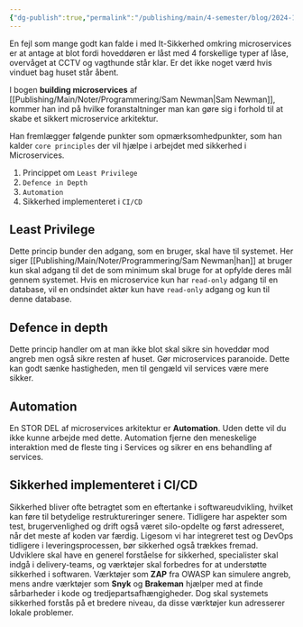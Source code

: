 ```yaml
---
{"dg-publish":true,"permalink":"/publishing/main/4-semester/blog/2024-10-24-it-sikkerhed/","hide":true,"created":"2024-10-24T09:12:56.365+02:00"}
---
```



En fejl som mange godt kan falde i med It-Sikkerhed omkring microservices er at antage at blot fordi hoveddøren er låst med 4 forskellige typer af låse, overvåget at CCTV og vagthunde står klar. 
Er det ikke noget værd hvis vinduet bag huset står åbent.

I bogen **building microservices** af [[Publishing/Main/Noter/Programmering/Sam Newman\|Sam Newman]], kommer han ind på hvilke foranstaltninger man kan gøre sig i forhold til at skabe et sikkert microservice arkitektur.

Han fremlægger  følgende punkter som opmærksomhedpunkter, som han kalder `core principles` der vil hjælpe i arbejdet med sikkerhed i Microservices.

1. Princippet om `Least Privilege`
2. `Defence in Depth`
3. `Automation`
4. Sikkerhed implementeret i `CI/CD`

## Least Privilege
Dette princip bunder den adgang, som en bruger, skal have til systemet. Her siger [[Publishing/Main/Noter/Programmering/Sam Newman\|han]] at bruger kun skal adgang til det de som minimum skal bruge for at opfylde deres mål gennem systemet.
Hvis en microservice kun har `read-only` adgang til en database, vil en ondsindet aktør kun have `read-only` adgang og kun til denne database.

## Defence in depth
Dette princip handler om at man ikke blot skal sikre sin hoveddør mod angreb men også sikre resten af huset.
Gør microservices paranoide. Dette kan godt sænke hastigheden, men til gengæld vil services være mere sikker.

## Automation
En STOR DEL af microservices arkitektur er **Automation**. Uden dette vil du ikke kunne arbejde med dette. 
Automation fjerne den meneskelige interaktion med de fleste ting i Services og sikrer en ens behandling af services.

## Sikkerhed implementeret i CI/CD

Sikkerhed bliver ofte betragtet som en eftertanke i softwareudvikling, hvilket kan føre til betydelige restruktureringer senere. Tidligere har aspekter som test, brugervenlighed og drift også været silo-opdelte og først adresseret, når det meste af koden var færdig. Ligesom vi har integreret test og DevOps tidligere i leveringsprocessen, bør sikkerhed også trækkes fremad. 
Udviklere skal have en generel forståelse for sikkerhed, specialister skal indgå i delivery-teams, og værktøjer skal forbedres for at understøtte sikkerhed i softwaren. 
Værktøjer som **ZAP** fra OWASP kan simulere angreb, mens andre værktøjer som **Snyk** og **Brakeman** hjælper med at finde sårbarheder i kode og tredjepartsafhængigheder. Dog skal systemets sikkerhed forstås på et bredere niveau, da disse værktøjer kun adresserer lokale problemer.